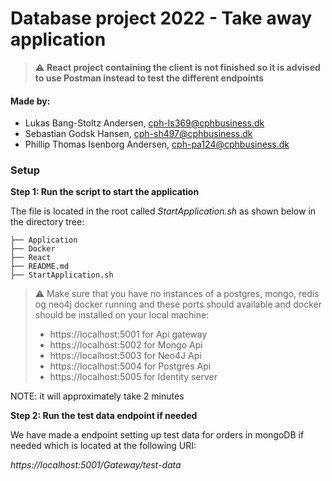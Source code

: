 # Database project 2022 - Take away application 

> :warning: **React project containing the client is not finished so it is advised to use Postman instead to test the different endpoints**

#### Made by: ####

* Lukas Bang-Stoltz Andersen, cph-ls369@cphbusiness.dk
* Sebastian Godsk Hansen, cph-sh497@cphbusiness.dk 
* Phillip Thomas Isenborg Andersen, cph-pa124@cphbusiness.dk


### Setup

**Step 1: Run the script to start the application**

The file is located in the root called *StartApplication.sh* as shown below in the directory tree:

```
├── Application
├── Docker
├── React
├── README.md
├── StartApplication.sh
```


> :warning: Make sure that you have no instances of a postgres, mongo, redis og neo4j docker running and these ports should available and docker should be installed on your local machine:
> 
> * https://localhost:5001 for Api gateway
> * https://localhost:5002 for Mongo Api
> * https://localhost:5003 for Neo4J Api
> * https://localhost:5004 for Postgres Api
> * https://localhost:5005 for Identity server

 NOTE: it will approximately take 2 minutes

**Step 2: Run the test data endpoint if needed**

We have made a endpoint setting up test data for orders in mongoDB if needed which is located at the following URI:

*https://localhost:5001/Gateway/test-data*












